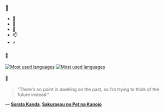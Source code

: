 ### 👋

- 🔭
- 🌱
- 💬
- 📫
- ⚡

#### 🧏

[![Most used languages](https://github-readme-stats-aynah.vercel.app/api/top-langs/?username=aynh&theme=solarized-dark&langs_count=6&layout=compact&hide_title=true)](https://github.com/anuraghazra/github-readme-stats#gh-dark-mode-only)
[![Most used languages](https://github-readme-stats-aynah.vercel.app/api/top-langs/?username=aynh&theme=solarized-light&langs_count=6&layout=compact&hide_title=true)](https://github.com/anuraghazra/github-readme-stats#gh-light-mode-only)

#### 💬

> "There's no point in dwelling on the past, so I'm trying to think of the future instead."

&mdash; [**Sorata Kanda**](https://myanimelist.net/character.php?q=Sorata%20Kanda&cat=character), [**Sakurasou no Pet na Kanojo**](https://myanimelist.net/search/all?q=Sakurasou%20no%20Pet%20na%20Kanojo&cat=all)
